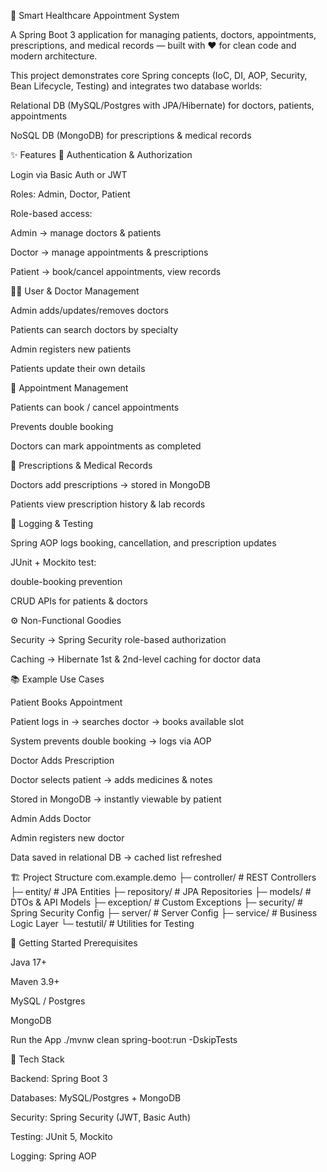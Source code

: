 🏥 Smart Healthcare Appointment System

A Spring Boot 3 application for managing patients, doctors, appointments, prescriptions, and medical records — built with ❤️ for clean code and modern architecture.

This project demonstrates core Spring concepts (IoC, DI, AOP, Security, Bean Lifecycle, Testing) and integrates two database worlds:

Relational DB (MySQL/Postgres with JPA/Hibernate) for doctors, patients, appointments

NoSQL DB (MongoDB) for prescriptions & medical records

✨ Features
🔐 Authentication & Authorization

Login via Basic Auth or JWT

Roles: Admin, Doctor, Patient

Role-based access:

Admin → manage doctors & patients

Doctor → manage appointments & prescriptions

Patient → book/cancel appointments, view records

👩‍⚕️ User & Doctor Management

Admin adds/updates/removes doctors

Patients can search doctors by specialty

Admin registers new patients

Patients update their own details

📅 Appointment Management

Patients can book / cancel appointments

Prevents double booking

Doctors can mark appointments as completed

💊 Prescriptions & Medical Records

Doctors add prescriptions → stored in MongoDB

Patients view prescription history & lab records

📝 Logging & Testing

Spring AOP logs booking, cancellation, and prescription updates

JUnit + Mockito test:

double-booking prevention

CRUD APIs for patients & doctors

⚙️ Non-Functional Goodies

Security → Spring Security role-based authorization

Caching → Hibernate 1st & 2nd-level caching for doctor data

📚 Example Use Cases

Patient Books Appointment

Patient logs in → searches doctor → books available slot

System prevents double booking → logs via AOP

Doctor Adds Prescription

Doctor selects patient → adds medicines & notes

Stored in MongoDB → instantly viewable by patient

Admin Adds Doctor

Admin registers new doctor

Data saved in relational DB → cached list refreshed

🏗️ Project Structure
com.example.demo
 ├─ controller/       # REST Controllers
 ├─ entity/           # JPA Entities
 ├─ repository/       # JPA Repositories
 ├─ models/           # DTOs & API Models
 ├─ exception/        # Custom Exceptions
 ├─ security/         # Spring Security Config
 ├─ server/           # Server Config
 ├─ service/          # Business Logic Layer
 └─ testutil/         # Utilities for Testing

🚀 Getting Started
Prerequisites

Java 17+

Maven 3.9+

MySQL / Postgres

MongoDB

Run the App
./mvnw clean spring-boot:run -DskipTests

🧪 Tech Stack

Backend: Spring Boot 3

Databases: MySQL/Postgres + MongoDB

Security: Spring Security (JWT, Basic Auth)

Testing: JUnit 5, Mockito

Logging: Spring AOP